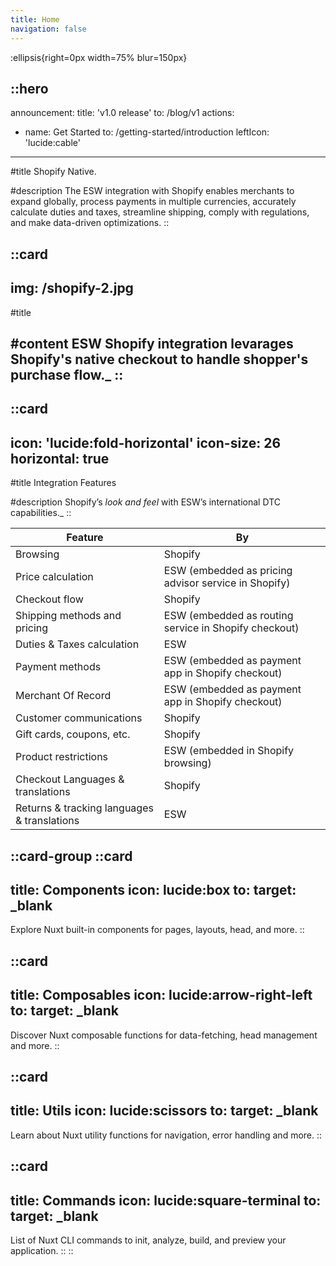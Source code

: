 ```yaml
---
title: Home
navigation: false
---
```


:ellipsis{right=0px width=75% blur=150px}

::hero
---
announcement:
  title: 'v1.0 release'
  to: /blog/v1
actions:
  - name: Get Started
    to: /getting-started/introduction
    leftIcon: 'lucide:cable'
---

#title
Shopify Native.

#description
The ESW integration with Shopify enables merchants to expand globally, process payments in multiple currencies, accurately calculate duties and taxes, streamline shipping, comply with regulations, and make data-driven optimizations.
::

::card
---
img: /shopify-2.jpg
---
#title

#content
ESW Shopify integration levarages Shopify's native checkout to handle shopper's purchase flow._
::
---

::card
---
icon: 'lucide:fold-horizontal'
icon-size: 26
horizontal: true
---

#title
Integration Features

#description
Shopify’s *look and feel* with ESW’s international DTC capabilities._
::

<div class="overflow-x-auto rounded-md border border-stone-200 dark:border-stone-700 shadow-sm my-8">
  <table class="min-w-full border-collapse">
    <thead class="bg-stone-100 dark:bg-stone-800">
      <tr>
        <th class="border-b border-stone-200 dark:border-stone-700 px-4 py-3 text-left text-sm font-semibold text-stone-700 dark:text-stone-100">Feature</th>
        <th class="border-b border-stone-200 dark:border-stone-700 px-4 py-3 text-left text-sm font-semibold text-stone-700 dark:text-stone-100">By</th>
      </tr>
    </thead>
    <tbody class="bg-white dark:bg-stone-900">
      <tr>
        <td class="border-b border-stone-200 dark:border-stone-700 px-4 py-3 text-stone-800 dark:text-stone-200">Browsing</td>
        <td class="border-b border-stone-200 dark:border-stone-700 px-4 py-3 text-stone-800 dark:text-stone-200">Shopify</td>
      </tr>
      <tr>
        <td class="border-b border-stone-200 dark:border-stone-700 px-4 py-3 text-stone-800 dark:text-stone-200">Price calculation</td>
        <td class="border-b border-stone-200 dark:border-stone-700 px-4 py-3 text-stone-800 dark:text-stone-200">ESW (embedded as pricing advisor service in Shopify)</td>
      </tr>
      <tr>
        <td class="border-b border-stone-200 dark:border-stone-700 px-4 py-3 text-stone-800 dark:text-stone-200">Checkout flow</td>
        <td class="border-b border-stone-200 dark:border-stone-700 px-4 py-3 text-stone-800 dark:text-stone-200">Shopify</td>
      </tr>
      <tr>
        <td class="border-b border-stone-200 dark:border-stone-700 px-4 py-3 text-stone-800 dark:text-stone-200">Shipping methods and pricing</td>
        <td class="border-b border-stone-200 dark:border-stone-700 px-4 py-3 text-stone-800 dark:text-stone-200">ESW (embedded as routing service in Shopify checkout)</td>
      </tr>
      <tr>
        <td class="border-b border-stone-200 dark:border-stone-700 px-4 py-3 text-stone-800 dark:text-stone-200">Duties &amp; Taxes calculation</td>
        <td class="border-b border-stone-200 dark:border-stone-700 px-4 py-3 text-stone-800 dark:text-stone-200">ESW</td>
      </tr>
      <tr>
        <td class="border-b border-stone-200 dark:border-stone-700 px-4 py-3 text-stone-800 dark:text-stone-200">Payment methods</td>
        <td class="border-b border-stone-200 dark:border-stone-700 px-4 py-3 text-stone-800 dark:text-stone-200">ESW (embedded as payment app in Shopify checkout)</td>
      </tr>
      <tr>
        <td class="border-b border-stone-200 dark:border-stone-700 px-4 py-3 text-stone-800 dark:text-stone-200">Merchant Of Record</td>
        <td class="border-b border-stone-200 dark:border-stone-700 px-4 py-3 text-stone-800 dark:text-stone-200">ESW (embedded as payment app in Shopify checkout)</td>
      </tr>
      <tr>
        <td class="border-b border-stone-200 dark:border-stone-700 px-4 py-3 text-stone-800 dark:text-stone-200">Customer communications</td>
        <td class="border-b border-stone-200 dark:border-stone-700 px-4 py-3 text-stone-800 dark:text-stone-200">Shopify</td>
      </tr>
      <tr>
        <td class="border-b border-stone-200 dark:border-stone-700 px-4 py-3 text-stone-800 dark:text-stone-200">Gift cards, coupons, etc.</td>
        <td class="border-b border-stone-200 dark:border-stone-700 px-4 py-3 text-stone-800 dark:text-stone-200">Shopify</td>
      </tr>
      <tr>
        <td class="border-b border-stone-200 dark:border-stone-700 px-4 py-3 text-stone-800 dark:text-stone-200">Product restrictions</td>
        <td class="border-b border-stone-200 dark:border-stone-700 px-4 py-3 text-stone-800 dark:text-stone-200">ESW (embedded in Shopify browsing)</td>
      </tr>
      <tr>
        <td class="border-b border-stone-200 dark:border-stone-700 px-4 py-3 text-stone-800 dark:text-stone-200">Checkout Languages &amp; translations</td>
        <td class="border-b border-stone-200 dark:border-stone-700 px-4 py-3 text-stone-800 dark:text-stone-200">Shopify</td>
      </tr>
      <tr>
        <td class="px-4 py-3 text-stone-800 dark:text-stone-200">Returns &amp; tracking languages &amp; translations</td>
        <td class="px-4 py-3 text-stone-800 dark:text-stone-200">ESW</td>
      </tr>
    </tbody>
  </table>
</div>





::card-group
  ::card
  ---
  title: Components
  icon: lucide:box
  to: 
  target: _blank
  ---
  Explore Nuxt built-in components for pages, layouts, head, and more.
  ::

  ::card
  ---
  title: Composables
  icon: lucide:arrow-right-left
  to: 
  target: _blank
  ---
  Discover Nuxt composable functions for data-fetching, head management and more.
  ::

  ::card
  ---
  title: Utils
  icon: lucide:scissors
  to: 
  target: _blank
  ---
  Learn about Nuxt utility functions for navigation, error handling and more.
  ::

  ::card
  ---
  title: Commands
  icon: lucide:square-terminal
  to: 
  target: _blank
  ---
  List of Nuxt CLI commands to init, analyze, build, and preview your application.
  ::
::

